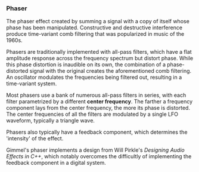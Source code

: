 ### Phaser
The phaser effect created by summing a signal with a copy of itself whose phase has been manipulated. Constructive and destructive interference produce time-variant comb filtering that was popularized in music of the 1960s. 

Phasers are traditionally implemented with all-pass filters, which have a flat amplitude response across the frequency spectrum but distort phase. While this phase distortion is inaudible on its own, the combination of a phase-distorted signal with the original creates the aforementioned comb filtering. An oscillator modulates the frequencies being filtered out, resulting in a time-variant system. 

Most phasers use a bank of numerous all-pass filters in series, with each filter parametrized by a different **center frequency**. The farther a frequency component lays from the center frequency, the more its phase is distorted. The center frequencies of all the filters are modulated by a single LFO waveform, typically a triangle wave. 

Phasers also typically have a feedback component, which determines the 'intensity' of the effect. 

Gimmel's phaser implements a design from Will Pirkle's *Designing Audio Effects in C++*, which notably overcomes the difficultly of implementing the feedback component in a digital system.